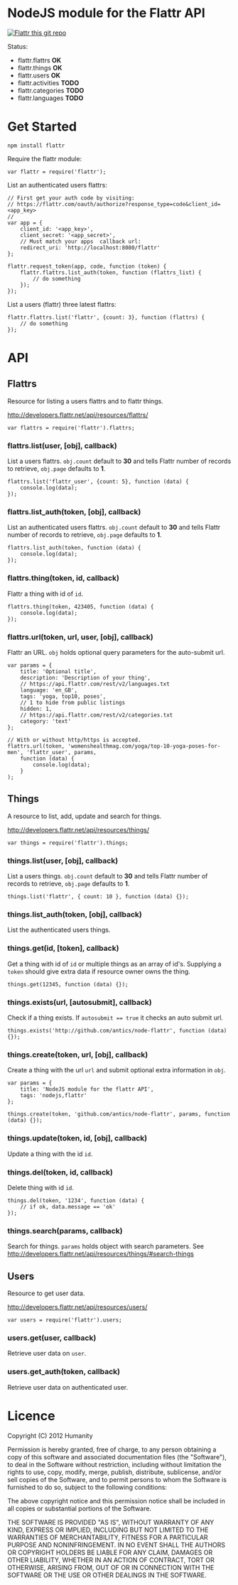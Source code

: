 NodeJS module for the Flattr API
================================

[![Flattr this git repo](http://api.flattr.com/button/flattr-badge-large.png)](https://flattr.com/submit/auto?user_id=antics&url=https://github.com/antics/node-flattr&title=node-flattr&language=&tags=github&category=software)

Status:

* flattr.flattrs **OK**
* flattr.things  **OK**
* flattr.users   **OK**
* flattr.activities **TODO**
* flattr.categories **TODO**
* flattr.languages  **TODO**

# Get Started

    npm install flattr
	
Require the flattr module:

    var flattr = require('flattr');

List an authenticated users flattrs:

	// First get your auth code by visiting:
	// https://flattr.com/oauth/authorize?response_type=code&client_id=<app_key>
	//
    var app = {
        client_id: '<app_key>',
		client_secret: '<app_secret>',
		// Must match your apps  callback url:
		redirect_uri: 'http://localhost:8080/flattr'
	};
	
	flattr.request_token(app, code, function (token) {
		flattr.flattrs.list_auth(token, function (flattrs_list) {
		    // do something
		});
	});
	
List a users (flattr) three latest flattrs:

	flattr.flattrs.list('flattr', {count: 3}, function (flattrs) {
        // do something
	});
	
# API

## Flattrs

Resource for listing a users flattrs and to flattr things.

http://developers.flattr.net/api/resources/flattrs/

    var flattrs = require('flattr').flattrs;

### flattrs.list(user, [obj], callback)

List a users flattrs. `obj.count` default to **30** and tells Flattr number of records to retrieve, `obj.page` defaults to **1**. 

    flattrs.list('flattr_user', {count: 5}, function (data) {
	    console.log(data);
	});

### flattrs.list_auth(token, [obj], callback)

List an authenticated users flattrs. `obj.count` default to **30** and tells Flattr number of records to retrieve, `obj.page` defaults to **1**.

    flattrs.list_auth(token, function (data) {
	    console.log(data);
	});
   
### flattrs.thing(token, id, callback)

Flattr a thing with id of `id`.

    flattrs.thing(token, 423405, function (data) {
	    console.log(data);
	});
	
### flattrs.url(token, url, user, [obj], callback)

Flattr an URL. `obj` holds optional query parameters for the auto-submit url.

    var params = {
	    title: 'Optional title',
		description: 'Description of your thing',
		// https://api.flattr.com/rest/v2/languages.txt
		language: 'en_GB',
		tags: 'yoga, top10, poses',
		// 1 to hide from public listings
		hidden: 1,
		// https://api.flattr.com/rest/v2/categories.txt
		category: 'text'
	};
	
	// With or without http/https is accepted.
	flattrs.url(token, 'womenshealthmag.com/yoga/top-10-yoga-poses-for-men', 'flattr_user', params, 
	    function (data) {
	        console.log(data);
	    }
    );


## Things

A resource to list, add, update and search for things.

http://developers.flattr.net/api/resources/things/

    var things = require('flattr').things;

### things.list(user, [obj], callback)

List a users things. `obj.count` default to **30** and tells Flattr number of records to retrieve, `obj.page` defaults to **1**.

    things.list('flattr', { count: 10 }, function (data) {});

### things.list_auth(token, [obj], callback)

List the authenticated users things.

### things.get(id, [token], callback)

Get a thing with id of `id` or multiple things as an array of id's. Supplying a `token` should give extra data if resource owner owns the thing.

    things.get(12345, function (data) {});
	
### things.exists(url, [autosubmit], callback)

Check if a thing exists. If `autosubmit == true` it checks an auto submit url.

    things.exists('http://github.com/antics/node-flattr', function (data) {});
	
### things.create(token, url, [obj], callback)

Create a thing with the url `url` and submit optional extra information in `obj`.

    var params = {
	    title: 'NodeJS module for the flattr API',
		tags: 'nodejs,flattr'
	};
    
    things.create(token, 'github.com/antics/node-flattr', params, function (data) {});

### things.update(token, id, [obj], callback)

Update a thing with the id `id`.

### things.del(token, id, callback)

Delete thing with id `id`.

    things.del(token, '1234', function (data) {
        // if ok, data.message == 'ok'
	});

### things.search(params, callback)

Search for things. `params` holds object with search parameters. See http://developers.flattr.net/api/resources/things/#search-things


## Users

Resource to get user data.

http://developers.flattr.net/api/resources/users/

    var users = require('flattr').users;
	
### users.get(user, callback)

Retrieve user data on `user`.

### users.get_auth(token, callback)

Retrieve user data on authenticated user.

# Licence
Copyright (C) 2012 Humanity

Permission is hereby granted, free of charge, to any person obtaining a copy of
this software and associated documentation files (the "Software"), to deal in
the Software without restriction, including without limitation the rights to
use, copy, modify, merge, publish, distribute, sublicense, and/or sell copies
of the Software, and to permit persons to whom the Software is furnished to do
so, subject to the following conditions:

The above copyright notice and this permission notice shall be included in all
copies or substantial portions of the Software.

THE SOFTWARE IS PROVIDED "AS IS", WITHOUT WARRANTY OF ANY KIND, EXPRESS OR
IMPLIED, INCLUDING BUT NOT LIMITED TO THE WARRANTIES OF MERCHANTABILITY,
FITNESS FOR A PARTICULAR PURPOSE AND NONINFRINGEMENT. IN NO EVENT SHALL THE
AUTHORS OR COPYRIGHT HOLDERS BE LIABLE FOR ANY CLAIM, DAMAGES OR OTHER
LIABILITY, WHETHER IN AN ACTION OF CONTRACT, TORT OR OTHERWISE, ARISING FROM,
OUT OF OR IN CONNECTION WITH THE SOFTWARE OR THE USE OR OTHER DEALINGS IN THE
SOFTWARE.

